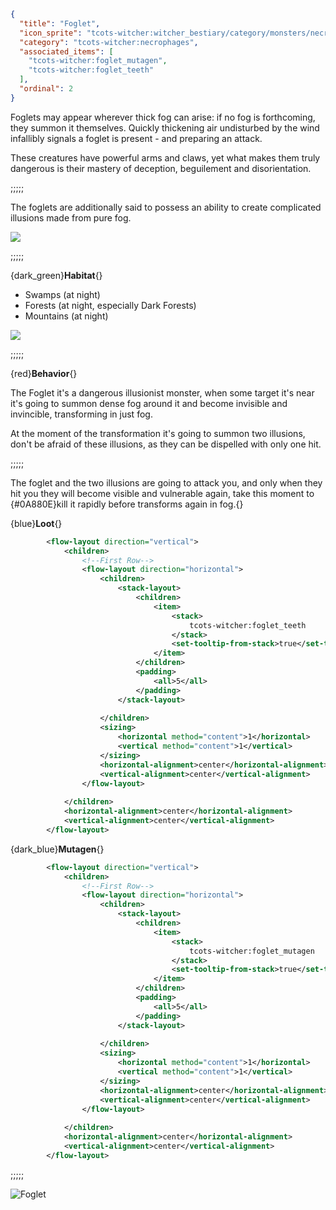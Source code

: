 ```json
{
  "title": "Foglet",
  "icon_sprite": "tcots-witcher:witcher_bestiary/category/monsters/necrophages/foglet",
  "category": "tcots-witcher:necrophages",
  "associated_items": [
    "tcots-witcher:foglet_mutagen",
    "tcots-witcher:foglet_teeth"
  ],
  "ordinal": 2
}
```

Foglets may appear wherever thick fog can arise: if no fog is forthcoming, they summon it themselves. 
Quickly thickening air undisturbed by the wind infallibly signals a foglet is present - and preparing an attack.

These creatures have powerful arms and claws, 
yet what makes them truly dangerous is their mastery of deception, 
beguilement and disorientation.

;;;;;

The foglets are additionally said to possess an ability to create complicated illusions made from
pure fog.

![](tcots-witcher:textures/gui/sprites/witcher_bestiary/entries/foglet/foglet_main.png,fit)

;;;;;

{dark_green}**Habitat**{}
- Swamps (at night)
- Forests (at night, especially Dark Forests)
- Mountains (at night)

![](tcots-witcher:textures/gui/sprites/witcher_bestiary/entries/foglet/foglet_fog.png,fit)

;;;;;

{red}**Behavior**{}

The Foglet it's a dangerous illusionist monster, when some target it's near it's going to
summon dense fog around it and become invisible and invincible, transforming in just fog.


At the moment of the transformation it's going to summon two illusions, 
don't be afraid of these illusions, as they can be dispelled with only one hit.

;;;;;

The foglet and the two illusions are going to attack you, and only when they hit you they will become 
visible and vulnerable again, take this moment to {#0A880E}kill it rapidly before transforms again in fog.{}

{blue}**Loot**{}
```xml owo-ui
        <flow-layout direction="vertical">
            <children>
                <!--First Row-->
                <flow-layout direction="horizontal">
                    <children>
                        <stack-layout>
                            <children>
                                <item>
                                    <stack>
                                        tcots-witcher:foglet_teeth
                                    </stack>
                                    <set-tooltip-from-stack>true</set-tooltip-from-stack>
                                </item>
                            </children>
                            <padding>
                                <all>5</all>
                            </padding>
                        </stack-layout>
                        
                    </children>
                    <sizing>
                        <horizontal method="content">1</horizontal>
                        <vertical method="content">1</vertical>
                    </sizing>
                    <horizontal-alignment>center</horizontal-alignment>
                    <vertical-alignment>center</vertical-alignment>
                </flow-layout>
                
            </children>
            <horizontal-alignment>center</horizontal-alignment>
            <vertical-alignment>center</vertical-alignment>
        </flow-layout>
```

{dark_blue}**Mutagen**{}
```xml owo-ui
        <flow-layout direction="vertical">
            <children>
                <!--First Row-->
                <flow-layout direction="horizontal">
                    <children>
                        <stack-layout>
                            <children>
                                <item>
                                    <stack>
                                        tcots-witcher:foglet_mutagen
                                    </stack>
                                    <set-tooltip-from-stack>true</set-tooltip-from-stack>
                                </item>
                            </children>
                            <padding>
                                <all>5</all>
                            </padding>
                        </stack-layout>
                        
                    </children>
                    <sizing>
                        <horizontal method="content">1</horizontal>
                        <vertical method="content">1</vertical>
                    </sizing>
                    <horizontal-alignment>center</horizontal-alignment>
                    <vertical-alignment>center</vertical-alignment>
                </flow-layout>
                
            </children>
            <horizontal-alignment>center</horizontal-alignment>
            <vertical-alignment>center</vertical-alignment>
        </flow-layout>
```

;;;;;




![Foglet](tcots-witcher:textures/gui/sprites/witcher_bestiary/entries/foglet/foglet_full.png,fit)